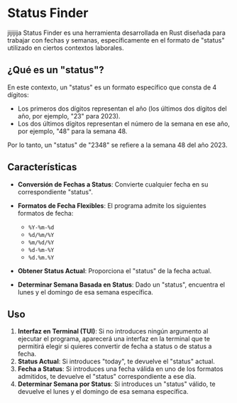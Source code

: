 # Status Finder
jijijija
Status Finder es una herramienta desarrollada en Rust diseñada para trabajar con fechas y semanas, específicamente en el formato de "status" utilizado en ciertos contextos laborales.

## ¿Qué es un "status"?

En este contexto, un "status" es un formato específico que consta de 4 dígitos:

- Los primeros dos dígitos representan el año (los últimos dos dígitos del año, por ejemplo, "23" para 2023).
- Los dos últimos dígitos representan el número de la semana en ese año, por ejemplo, "48" para la semana 48.

Por lo tanto, un "status" de "2348" se refiere a la semana 48 del año 2023.

## Características

- **Conversión de Fechas a Status**: Convierte cualquier fecha en su correspondiente "status".
- **Formatos de Fecha Flexibles**: El programa admite los siguientes formatos de fecha:
  - `%Y-%m-%d`
  - `%d/%m/%Y`
  - `%m/%d/%Y`
  - `%d-%m-%Y`
  - `%d.%m.%Y`
  
- **Obtener Status Actual**: Proporciona el "status" de la fecha actual.
- **Determinar Semana Basada en Status**: Dado un "status", encuentra el lunes y el domingo de esa semana específica.

## Uso

1. **Interfaz en Terminal (TUI)**: Si no introduces ningún argumento al ejecutar el programa, aparecerá una interfaz en la terminal que te permitirá elegir si quieres convertir de fecha a status o de status a fecha.
2. **Status Actual**: Si introduces "today", te devuelve el "status" actual.
3. **Fecha a Status**: Si introduces una fecha válida en uno de los formatos admitidos, te devuelve el "status" correspondiente a ese día.
4. **Determinar Semana por Status**: Si introduces un "status" válido, te devuelve el lunes y el domingo de esa semana específica.
